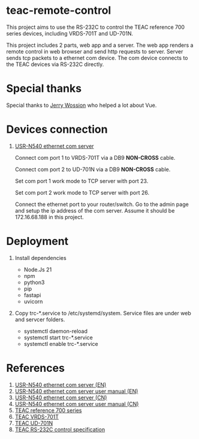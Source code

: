# teac-remote-control
This project aims to use the RS-232C to control the TEAC reference 700 series devices, including VRDS-701T and UD-701N.

This project includes 2 parts, web app and a server. The web app renders a remote control in web browser and send http requests to server. Server sends tcp packets to a ethernet com device. The com device connects to the TEAC devices via RS-232C directly.

# Special thanks
Special thanks to [Jerry Wossion](https://github.com/jerrywossion) who helped a lot about Vue.

# Devices connection
1. [USR-N540 ethernet com server](https://www.pusr.com/products/4-port-serial-to-ip-converters-usr-n540.html)

    Connect com port 1 to VRDS-701T via a DB9 **NON-CROSS** cable.

    Connect com port 2 to UD-701N via a DB9 **NON-CROSS** cable.

    Set com port 1 work mode to TCP server with port 23.

    Set com port 2 work mode to TCP server with port 26.

    Connect the ethernet port to your router/switch. Go to the admin page and setup the ip address of the com server. Assume it should be 172.16.68.188 in this project.

# Deployment

1. Install dependencies
    - Node.Js 21
    - npm
    - python3
    - pip
    - fastapi
    - uvicorn

2. Copy trc-*.service to /etc/systemd/system. Service files are under web and servcer folders.
    - systemctl daemon-reload
    - systemctl start trc-*.service
    - systemctl enable trc-*.service

# References
1. [USR-N540 ethernet com server (EN)](https://www.pusr.com/products/4-port-serial-to-ip-converters-usr-n540.html)
2. [USR-N540 ethernet com server user manual (EN)](https://www.pusr.com/support/download/User-Manual-USR-N580-N540-N520-N510-User-Manual.html)
3. [USR-N540 ethernet com server (CN)](https://www.usr.cn/Product/328.html)
4. [USR-N540 ethernet com server user manual (CN)](https://www.usr.cn/Download/1087.html)
5. [TEAC reference 700 series](https://teac.jp/int/category/reference_700)
6. [TEAC VRDS-701T](https://teac.jp/int/product/vrds-701t/top)
7. [TEAC UD-701N](https://teac.jp/int/product/ud-701n/top)
8. [TEAC RS-232C control specification](https://teac.jp/downloads/products/teac/rs232c/teac_rs232c_r1.1.pdf)
